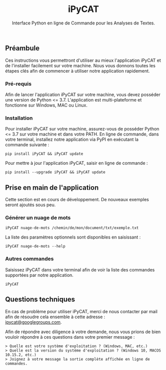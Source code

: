   <h1 align=center>iPyCAT</h1>
  <p align=center>Interface Python en ligne de Commande pour les Analyses de Textes.</p>
<br>

## Préambule

Ces instructions vous permettront d'utiliser au mieux l'application iPyCAT et de l'installer facilement sur votre machine. Nous vous donnons toutes les étapes clés afin de commencer à utiliser notre application rapidement.

### Pré-requis

Afin de lancer l'application iPyCAT sur votre machine, vous devez posséder une version de Python <= 3.7. L'application est multi-plateforme et fonctionne sur Windows, MAC ou Linux.

### Installation

Pour installer iPyCAT sur votre machine, assurez-vous de posséder Python <= 3.7 sur votre machine et dans votre PATH. En ligne de commande, dans votre terminal, installez notre application via PyPI en exécutant la commande suivante :

```
pip install iPyCAT && iPyCAT update
```

Pour mettre à jour l'application iPyCAT, saisir en ligne de commande :

```
pip install --upgrade iPyCAT && iPyCAT update
```

## Prise en main de l'application

Cette section est en cours de développement. De nouveaux exemples seront ajoutés sous peu.

### Générer un nuage de mots

```
iPyCAT nuage-de-mots /chemin/de/mon/document/txt/exemple.txt
```

La liste des paramètres optionnels sont disponibles en saisissant :

```
iPyCAT nuage-de-mots --help
```

### Autres commandes

Saisissez iPyCAT dans votre terminal afin de voir la liste des commandes supportées par notre application.

```
iPyCAT
```

## Questions techniques

En cas de problème pour utiliser iPyCAT, merci de nous contacter par mail afin de résoudre cela ensemble à cette adresse : ipycat@googlegroups.com.

Afin de répondre avec diligence à votre demande, nous vous prions de bien vouloir répondre à ces questions dans votre premier message :

```
> Quelle est votre système d'exploitation ? (Windows, MAC, etc.)
> Quelle est la version du système d'exploitation ? (Windows 10, MACOS 10.15.2, etc.)
> Joignez à votre message la sortie complète affichée en ligne de commandes.
```
